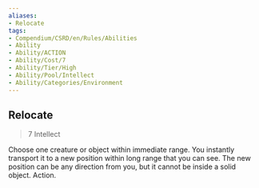 ```yaml
---
aliases:
- Relocate
tags:
- Compendium/CSRD/en/Rules/Abilities
- Ability
- Ability/ACTION
- Ability/Cost/7
- Ability/Tier/High
- Ability/Pool/Intellect
- Ability/Categories/Environment
---
```


  
## Relocate  
>7  Intellect  
  
Choose one creature or object within immediate range. You instantly transport it to a new position within long range that you can see. The new position can be any direction from you, but it cannot be inside a solid object. Action.